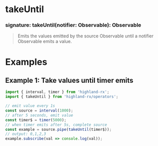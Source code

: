 # takeUntil
### signature: takeUntil(notifier: Observable): Observable
> Emits the values emitted by the source Observable until a notifier Observable emits a value.

# Examples
## Example 1: Take values until timer emits
```javascript
import { interval, timer } from 'highland-rx';
import { takeUntil } from 'highland-rx/operators';

// emit value every 1s
const source = interval(1000);
// after 5 seconds, emit value
const timer$ = timer(5000);
// when timer emits after 5s, complete source
const example = source.pipe(takeUntil(timer$));
// output: 0,1,2,3
example.subscribe(val => console.log(val));
```
